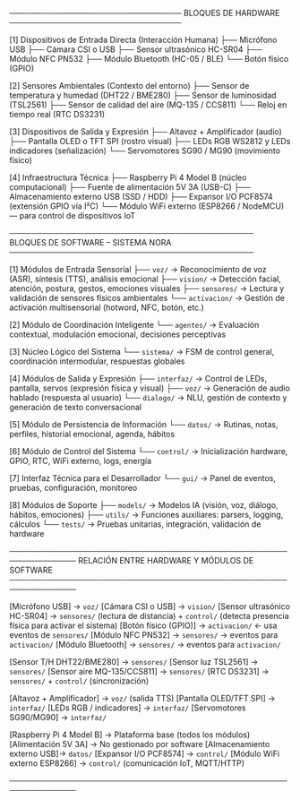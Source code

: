 ───────────────────────────────
      BLOQUES DE HARDWARE
───────────────────────────────

[1] Dispositivos de Entrada Directa (Interacción Humana)
 ├── Micrófono USB
 ├── Cámara CSI o USB
 ├── Sensor ultrasónico HC-SR04
 ├── Módulo NFC PN532
 ├── Módulo Bluetooth (HC-05 / BLE)
 └── Botón físico (GPIO)

[2] Sensores Ambientales (Contexto del entorno)
 ├── Sensor de temperatura y humedad (DHT22 / BME280)
 ├── Sensor de luminosidad (TSL2561)
 ├── Sensor de calidad del aire (MQ-135 / CCS811)
 └── Reloj en tiempo real (RTC DS3231)

[3] Dispositivos de Salida y Expresión
 ├── Altavoz + Amplificador (audio)
 ├── Pantalla OLED o TFT SPI (rostro visual)
 ├── LEDs RGB WS2812 y LEDs indicadores (señalización)
 └── Servomotores SG90 / MG90 (movimiento físico)

[4] Infraestructura Técnica
 ├── Raspberry Pi 4 Model B (núcleo computacional)
 ├── Fuente de alimentación 5V 3A (USB-C)
 ├── Almacenamiento externo USB (SSD / HDD)
 ├── Expansor I/O PCF8574 (extensión GPIO vía I²C)
 └── Módulo WiFi externo (ESP8266 / NodeMCU) — para control de dispositivos IoT

────────────────────────────────────────────
       BLOQUES DE SOFTWARE – SISTEMA NORA
────────────────────────────────────────────

[1] Módulos de Entrada Sensorial
 ├── `voz/`           → Reconocimiento de voz (ASR), síntesis (TTS), análisis emocional
 ├── `vision/`        → Detección facial, atención, postura, gestos, emociones visuales
 ├── `sensores/`      → Lectura y validación de sensores físicos ambientales
 └── `activacion/`    → Gestión de activación multisensorial (hotword, NFC, botón, etc.)

[2] Módulo de Coordinación Inteligente
 └── `agentes/`       → Evaluación contextual, modulación emocional, decisiones perceptivas

[3] Núcleo Lógico del Sistema
 └── `sistema/`       → FSM de control general, coordinación intermodular, respuestas globales

[4] Módulos de Salida y Expresión
 ├── `interfaz/`      → Control de LEDs, pantalla, servos (expresión física y visual)
 ├── `voz/`           → Generación de audio hablado (respuesta al usuario)
 └── `dialogo/`       → NLU, gestión de contexto y generación de texto conversacional

[5] Módulo de Persistencia de Información
 └── `datos/`         → Rutinas, notas, perfiles, historial emocional, agenda, hábitos

[6] Módulo de Control del Sistema
 └── `control/`       → Inicialización hardware, GPIO, RTC, WiFi externo, logs, energía

[7] Interfaz Técnica para el Desarrollador
 └── `gui/`           → Panel de eventos, pruebas, configuración, monitoreo

[8] Módulos de Soporte
 ├── `models/`        → Modelos IA (visión, voz, diálogo, hábitos, emociones)
 ├── `utils/`         → Funciones auxiliares: parsers, logging, cálculos
 └── `tests/`         → Pruebas unitarias, integración, validación de hardware

──────────────────────────────────────────────────────────────
       RELACIÓN ENTRE HARDWARE Y MÓDULOS DE SOFTWARE
──────────────────────────────────────────────────────────────

[Micrófono USB]             → `voz/`
[Cámara CSI o USB]          → `vision/`
[Sensor ultrasónico HC-SR04] → `sensores/` (lectura de distancia) + `control/` (detecta presencia física para activar el sistema)
[Botón físico (GPIO)]       → `activacion/` ← usa eventos de `sensores/`
[Módulo NFC PN532]          → `sensores/` → eventos para `activacion/`
[Módulo Bluetooth]          → `sensores/` → eventos para `activacion/`

[Sensor T/H DHT22/BME280]   → `sensores/`
[Sensor luz TSL2561]        → `sensores/`
[Sensor aire MQ-135/CCS811] → `sensores/`
[RTC DS3231]                → `sensores/` + `control/` (sincronización)

[Altavoz + Amplificador]    → `voz/` (salida TTS)
[Pantalla OLED/TFT SPI]     → `interfaz/`
[LEDs RGB / indicadores]    → `interfaz/`
[Servomotores SG90/MG90]    → `interfaz/`

[Raspberry Pi 4 Model B]    → Plataforma base (todos los módulos)
[Alimentación 5V 3A]        → No gestionado por software
[Almacenamiento externo USB]→ `datos/`
[Expansor I/O PCF8574]      → `control/`
[Módulo WiFi externo ESP8266] → `control/` (comunicación IoT, MQTT/HTTP)

──────────────────────────────────────────────────────────────

